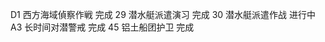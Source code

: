 D1 西方海域偵察作戦          完成
29 潜水艇派遣演习            完成
30 潜水艇派遣作战            进行中
A3 长时间对潜警戒            完成
45 铝土船团护卫              完成